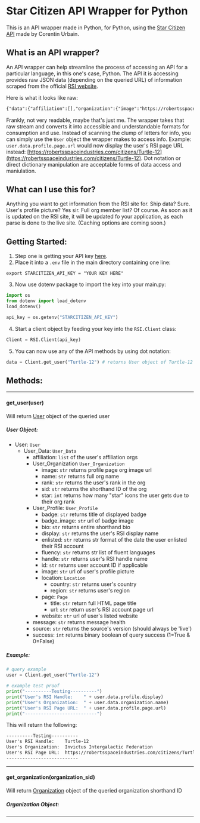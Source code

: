 # Star Citizen API Wrapper for Python
This is an API wrapper made in Python, for Python, using the [Star Citizen API](https://starcitizen-api.com/) made by Corentin Urbain.

## What is an API wrapper?
An API wrapper can help streamline the process of accessing an API for a particular language, in this one's case, Python. The API it is accessing provides raw JSON data (depending on the queried URL) of information scraped from the official [RSI website]().

Here is what it looks like raw:
```txt
{"data":{"affiliation":[],"organization":{"image":"https://robertsspaceindustries.com/media/uh2fvrq9575zvr/heap_infobox/INVFED-Logo.png","name":"Invictus Intergalactic Federation","rank":"Enlisted Member","sid":"INVFED","stars":1},"profile":{"badge":"Grand Admiral","badge_image":"https://media.robertsspaceindustries.com/a6kpgl3byjake/heap_thumb.png","bio":"Flippers on the HOSAS. Check out my main org INVFED!\n\nDiscord: Turtle-12#0001\n\nOrg Website: https://www.invfed.com/home\nOrg RSI Page: https://robertsspaceindustries.com/orgs/INVFED\nOrg Twitter: https://twitter.com/Official_INVFED","display":"Turtle-12","enlisted":"2021-07-30T00:00:00.000000","fluency":["English"],"handle":"Turtle-12","id":"n/a","image":"https://robertsspaceindustries.com/media/xm8k6mibbrgnqr/heap_infobox/Invfed_turtle.png","location":{"country":"United States","region":"California"},"page":{"title":"Turtle-12 | Turtle-12 - Invictus Intergalactic Federation | INVFED (Enlisted Member) - Roberts Space Industries | Follow the development of Star Citizen and Squadron 42","url":"https://robertsspaceindustries.com/citizens/Turtle-12"},"website":"https://twitter.com/invfed_turtle"}},"message":"Not Modified","source":"live","success":1}
```

Frankly, not very readable, maybe that's just me. The wrapper takes that raw stream and converts it into accessible and understandable formats for consumption and use. Instead of scanning the clump of letters for info, you can simply use the `User` object the wrapper makes to access info. Example: `user.data.profile.page.url` would now display the user's RSI page URL instead: [https://robertsspaceindustries.com/citizens/Turtle-12](https://robertsspaceindustries.com/citizens/Turtle-12). Dot notation or direct dictionary manipulation are acceptable forms of data access and maniulation. 

## What can I use this for?
Anything you want to get information from the RSI site for. Ship data? Sure. User's profile picture? Yes sir. Full org member list? Of course. As soon as it is updated on the RSI site, it will be updated fo your application, as each parse is done to the live site. (Caching options are coming soon.) 

## Getting Started:
1. Step one is getting your API key [here](https://starcitizen-api.com/startup.php#getting-started).
2. Place it into a `.env` file in the main directory containing one line: 

```.env
export STARCITIZEN_API_KEY = "YOUR KEY HERE"
```

3. Now use dotenv package to import the key into your main.py: 

```python
import os
from dotenv import load_dotenv
load_dotenv()

api_key = os.getenv("STARCITIZEN_API_KEY")
```

4. Start a client object by feeding your key into the `RSI.Client` class:

```python
Client = RSI.Client(api_key)
```

5. You can now use any of the API methods by using dot notation:

```python
data = Client.get_user("Turtle-12") # returns User object of Turtle-12 user page
```

## Methods:
***
#### get_user(user)
Will return [User]() object of the queried user 

##### User Object:
- User: `User`
    - User_Data: `User_Data`
        - affiliation: `list` of the user's affiliation orgs
        - User_Organization `User_Organization`
            - image: `str` returns profile page org image url
            - name: `str` returns full org name
            - rank: `str` returns the user's rank in the org
            - sid: `str` returns the shorthand ID of the org
            - star: `int` returns how many "star" icons the user gets due to their org rank
        - User_Profile: `User_Profile`
            - badge: `str` returns title of displayed badge
            - badge_image: `str` url of badge image
            - bio: `str` returns entire shorthand bio
            - display: `str` returns the user's RSI display name
            - enlisted: `str` returns str format of the date the user enlisted their RSI account
            - fluency: `str` returns str list of fluent languages
            - handle: `str` returns user's RSI handle name
            - id: `str` returns user account ID if applicable
            - image: `str` url of user's profile picture
            - location: `Location`
                - country: `str` returns user's country
                - region: `str` returns user's region
            - page: `Page`
                - title: `str` return full HTML page title
                - url: `str` return user's RSI account page url
            - website: `str` url of user's listed website
        - message: `str` returns message health
        - source: `str` returns the source's version (should always be 'live')
        - success: `int` returns binary boolean of query success (1=True & 0=False)

##### Example:
```python
# query example
user = Client.get_user("Turtle-12")

# example test proof
print("----------Testing----------")
print("User's RSI Handle:    " + user.data.profile.display)
print("User's Organization:  " + user.data.organization.name)
print("User's RSI Page URL:  " + user.data.profile.page.url)
print("---------------------------")
```

This will return the following:

```txt
----------Testing----------
User's RSI Handle:    Turtle-12
User's Organization:  Invictus Intergalactic Federation
User's RSI Page URL:  https://robertsspaceindustries.com/citizens/Turtle-12
---------------------------
```
***
#### get_organization(organization_sid)
Will return [Organization]() object of the queried organization shorthand ID

##### Organization Object:

***
